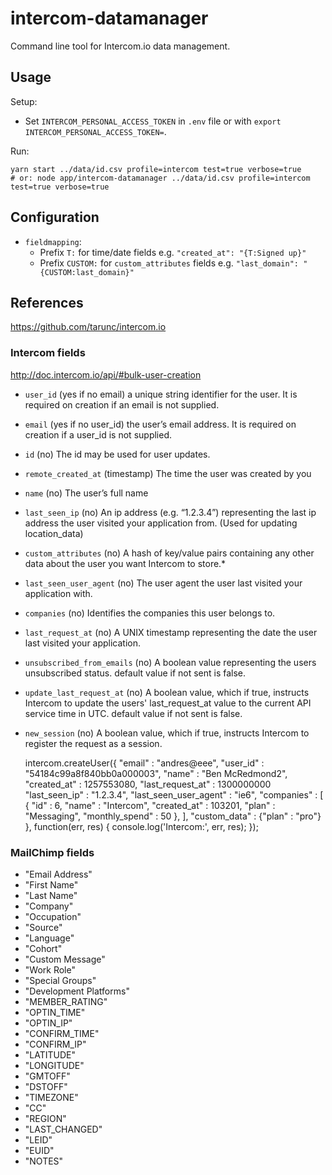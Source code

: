 # intercom-datamanager

Command line tool for Intercom.io data management.


## Usage

Setup:

- Set `INTERCOM_PERSONAL_ACCESS_TOKEN` in `.env` file or with `export INTERCOM_PERSONAL_ACCESS_TOKEN=`.

Run:

	yarn start ../data/id.csv profile=intercom test=true verbose=true
	# or: node app/intercom-datamanager ../data/id.csv profile=intercom test=true verbose=true


## Configuration

- `fieldmapping`:
	- Prefix `T:` for time/date fields e.g. `"created_at": "{T:Signed up}"`
	- Prefix `CUSTOM:` for `custom_attributes` fields e.g. `"last_domain": "{CUSTOM:last_domain}"`


## References

https://github.com/tarunc/intercom.io

### Intercom fields

http://doc.intercom.io/api/#bulk-user-creation

* `user_id`	(yes if no email)	a unique string identifier for the user. It is required on creation if an email is not supplied.
* `email`	(yes if no user_id)	the user’s email address. It is required on creation if a user_id is not supplied.
* `id`	(no)	The id may be used for user updates.
* `remote_created_at`	(timestamp)	The time the user was created by you
* `name`	(no)	The user’s full name
* `last_seen_ip`	(no)	An ip address (e.g. “1.2.3.4”) representing the last ip address the user visited your application from. (Used for updating location_data)
* `custom_attributes`	(no)	A hash of key/value pairs containing any other data about the user you want Intercom to store.*
* `last_seen_user_agent`	(no)	The user agent the user last visited your application with.
* `companies`	(no)	Identifies the companies this user belongs to.
* `last_request_at`	(no)	A UNIX timestamp representing the date the user last visited your application.
* `unsubscribed_from_emails`	(no)	A boolean value representing the users unsubscribed status. default value if not sent is false.
* `update_last_request_at`	(no)	A boolean value, which if true, instructs Intercom to update the users' last_request_at value to the current API service time in UTC. default value if not sent is false.
* `new_session`	(no)	A boolean value, which if true, instructs Intercom to register the request as a session.

	intercom.createUser({
		"email" : "andres@eee",
		"user_id" : "54184c99a8f840bb0a000003",
		"name" : "Ben McRedmond2",
		"created_at" : 1257553080,
		"last_request_at" : 1300000000
		"last_seen_ip" : "1.2.3.4",
		"last_seen_user_agent" : "ie6",
		"companies" : [
			{
				"id" : 6,
				"name" : "Intercom",
				"created_at" : 103201,
				"plan" : "Messaging",
				"monthly_spend" : 50
			},
		],
		"custom_data" : {"plan" : "pro"}
	}, function(err, res) {
		console.log('Intercom:', err, res);
	});

### MailChimp fields

* "Email Address"
* "First Name"
* "Last Name"
* "Company"
* "Occupation"
* "Source"
* "Language"
* "Cohort"
* "Custom Message"
* "Work Role"
* "Special Groups"
* "Development Platforms"
* "MEMBER_RATING"
* "OPTIN_TIME"
* "OPTIN_IP"
* "CONFIRM_TIME"
* "CONFIRM_IP"
* "LATITUDE"
* "LONGITUDE"
* "GMTOFF"
* "DSTOFF"
* "TIMEZONE"
* "CC"
* "REGION"
* "LAST_CHANGED"
* "LEID"
* "EUID"
* "NOTES"
